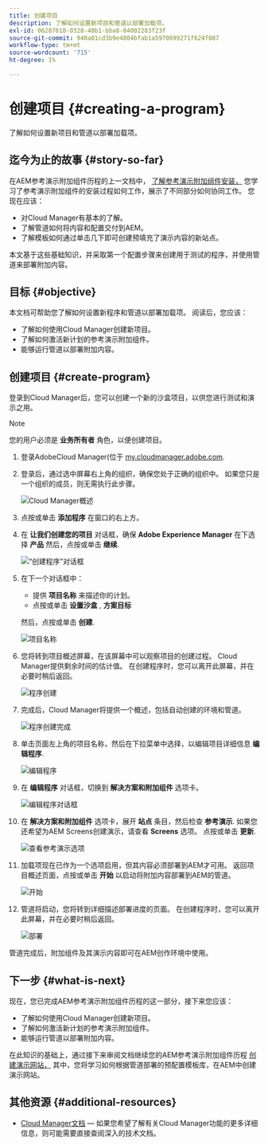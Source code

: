 ```yaml
---
title: 创建项目
description: 了解如何设置新项目和管道以部署加载项。
exl-id: 06287618-0328-40b1-bba8-84002283f23f
source-git-commit: 940a01cd3b9e4804bfab1a5970699271f624f087
workflow-type: tm+mt
source-wordcount: '715'
ht-degree: 1%

---
```


# 创建项目 {#creating-a-program}

了解如何设置新项目和管道以部署加载项。

## 迄今为止的故事 {#story-so-far}

在AEM参考演示附加组件历程的上一文档中， [了解参考演示附加组件安装，](installation.md) 您学习了参考演示附加组件的安装过程如何工作，展示了不同部分如何协同工作。 您现在应该：

* 对Cloud Manager有基本的了解。
* 了解管道如何将内容和配置交付到AEM。
* 了解模板如何通过单击几下即可创建预填充了演示内容的新站点。

本文基于这些基础知识，并采取第一个配置步骤来创建用于测试的程序，并使用管道来部署附加内容。

## 目标 {#objective}

本文档可帮助您了解如何设置新程序和管道以部署加载项。 阅读后，您应该：

* 了解如何使用Cloud Manager创建新项目。
* 了解如何激活新计划的参考演示附加组件。
* 能够运行管道以部署附加内容。

## 创建项目 {#create-program}

登录到Cloud Manager后，您可以创建一个新的沙盒项目，以供您进行测试和演示之用。

>[!NOTE]
>
>您的用户必须是 **业务所有者** 角色，以便创建项目。

1. 登录AdobeCloud Manager(位于 [my.cloudmanager.adobe.com](https://my.cloudmanager.adobe.com/).

1. 登录后，通过选中屏幕右上角的组织，确保您处于正确的组织中。 如果您只是一个组织的成员，则无需执行此步骤。

   ![Cloud Manager概述](assets/cloud-manager.png)

1. 点按或单击 **添加程序** 在窗口的右上方。

1. 在 **让我们创建您的项目** 对话框，确保 **Adobe Experience Manager** 在下选择 **产品** 然后，点按或单击 **继续**.

   ![“创建程序”对话框](assets/create-program.png)

1. 在下一个对话框中：

   * 提供 **项目名称** 来描述你的计划。
   * 点按或单击 **设置沙盒** , **方案目标**

   然后，点按或单击 **创建**.

   ![项目名称](assets/program-name.png)

1. 您将转到项目概述屏幕，在该屏幕中可以观察项目的创建过程。 Cloud Manager提供剩余时间的估计值。 在创建程序时，您可以离开此屏幕，并在必要时稍后返回。

   ![程序创建](assets/program-creation.png)

1. 完成后，Cloud Manager将提供一个概述，包括自动创建的环境和管道。

   ![程序创建完成](assets/creation-complete.png)

1. 单击页面左上角的项目名称，然后在下拉菜单中选择，以编辑项目详细信息 **编辑程序**.

   ![编辑程序](assets/edit-program.png)

1. 在 **编辑程序** 对话框，切换到 **解决方案和附加组件** 选项卡。

   ![编辑程序对话框](assets/edit-program-dialog.png)

1. 在 **解决方案和附加组件** 选项卡，展开 **站点** 条目，然后检查 **参考演示**. 如果您还希望为AEM Screens创建演示，请查看 **Screens** 选项。 点按或单击 **更新**.

   ![查看参考演示选项](assets/edit-program-add-on.png)

1. 加载项现在已作为一个选项启用，但其内容必须部署到AEM才可用。 返回项目概述页面，点按或单击 **开始** 以启动将附加内容部署到AEM的管道。

   ![开始](assets/deploy.png)

1. 管道将启动，您将转到详细描述部署进度的页面。 在创建程序时，您可以离开此屏幕，并在必要时稍后返回。

   ![部署](assets/deployment.png)

管道完成后，附加组件及其演示内容即可在AEM创作环境中使用。

## 下一步 {#what-is-next}

现在，您已完成AEM参考演示附加组件历程的这一部分，接下来您应该：

* 了解如何使用Cloud Manager创建新项目。
* 了解如何激活新计划的参考演示附加组件。
* 能够运行管道以部署附加内容。

在此知识的基础上，通过接下来审阅文档继续您的AEM参考演示附加组件历程 [创建演示网站，](create-site.md) 其中，您将学习如何根据管道部署的预配置模板库，在AEM中创建演示网站。

## 其他资源 {#additional-resources}

* [Cloud Manager文档](https://experienceleague.adobe.com/docs/experience-manager-cloud-service/onboarding/onboarding-concepts/cloud-manager-introduction.html)  — 如果您希望了解有关Cloud Manager功能的更多详细信息，则可能需要直接查阅深入的技术文档。
